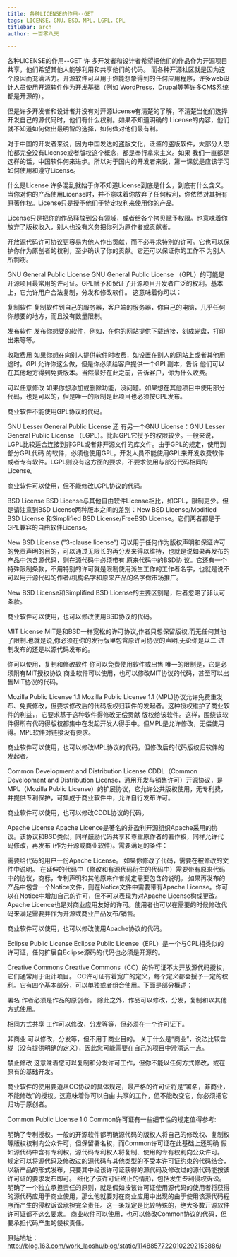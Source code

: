```yaml
---
title: 各种LICENSE的作用--GET
tags: LICENSE，GNU，BSD，MPL，LGPL，CPL
titlebar: arch
author: 一百零八天

---
```

各种LICENSE的作用--GET
许 多开发者和设计者希望把他们的作品作为开源项目共享，他们希望其他人能够利用和共享他们的代码。 而各种开源社区就是因为这个原因而充满活力。开源软件可以用于你能想象得到的任何应用程序，许多web设计人员使用开源软件作为开发基础（例如 WordPress，Drupal等等许多CMS系统都是开源的）。

 

但是许多开发者和设计者并没有对开源License有清楚的了解，不清楚当他们选择开发自己的源代码时，他们有什么权利。如果不知道明确的 License的内容，他们就不知道如何做出最明智的选择，如何做对他们最有利。

 

对于中国的开发者来说，因为中国发达的盗版文化，泛滥的盗版软件，大部分人恐怕都完全没有License或者版权这个概念，都是奉行拿来主义。如果 我们一直都是这样的话，中国软件何来进步。所以对于国内的开发者来说，第一课就是应该学习如何使用和遵守License。

 

什么是License
许多混乱就始于你不知道License到底是什么，到底有什么含义。当你对你的产品使用License时，并不意味着你放弃了任何权利，你依然对其拥有原著作权。License只是授予他们于特定权利来使用你的产品。

License只是把你的作品释放到公有领域，或者给各个拷贝赋予权限。也意味着你放弃了版权收入，别人也没有义务把你列为原作者或贡献者。

开放源代码许可协议更容易为他人作出贡献，而不必寻求特别的许可。它也可以保护你作为原创者的权利，至少确认了你的贡献。它还可以保证你的工作不 为别人所剽窃。

 

GNU General Public License
GNU General Public License （GPL）的可能是开源项目最常用的许可证。GPL赋予和保证了开源项目开发者广泛的权利。基本上，它允许用户合法复制，分发和修改软件。 这意味着你可以：

复制软件
复制软件到自己的服务器，客户端的服务器，你自己的电脑，几乎任何你想要的地方，而且没有数量限制。

发布软件
发布你想要的软件，例如，在你的网站提供下载链接，刻成光盘，打印出来等等。

收取费用
如果你想在向别人提供软件时收费，如设置在别人的网站上或者其他用途时。GPL允许你这么做，但是你必须给客户提供一个GPL副本，告诉 他们可以在其他地方得到免费版本。当然最好在此之前，告诉客户，你为什么收费。

可以任意修改
如果你想添加或删除功能，没问题。如果想在其他项目中使用部分代码，也是可以的，但是唯一的限制是此项目也必须按GPL发布。

商业软件不能使用GPL协议的代码。

 

GNU Lesser General Public License
还 有另一个GNU License：GNU Lesser General Public License （LGPL）。比起GPL它授予的权限较少。一般来说，LGPL比较适合连接到非GPL或者非开源文件的库文件。由于GPL的规定，使用到部分GPL代码 的软件，必须也使用GPL，开发人员不能使用GPL来开发收费软件或者专有软件。LGPL则没有这方面的要求，不要求使用与部分代码相同的 License。

 

商业软件可以使用，但不能修改LGPL协议的代码。

 

BSD License
BSD License与其他自由软件License相比，如GPL，限制更少。但是请注意到BSD License两种版本之间的差别：New BSD License/Modified BSD License 和Simplified BSD License/FreeBSD License。它们两者都是于GPL兼容的自由软件License。

New BSD License (”3-clause license”) 可以用于任何作为版权声明和保证许可的免责声明的目的，可以通过无限长的再分发来得以维持，也就是说如果再发布的产品中包含源代码，则在源代码中必须带有 原来代码中的BSD协 议。它还有一个特殊限制条款，不用特别的许可就是限制使用派生工作的工作者名字，也就是说不可以用开源代码的作者/机构名字和原来产品的名字做市场推广。

New BSD License和Simplified BSD License的主要区别是，后者忽略了非认可条款。

 

商业软件可以使用，也可以修改使用BSD协议的代码。

 

MIT License
MIT是和BSD一样宽松的许可协议,作者只想保留版权,而无任何其他了限制.也就是说,你必须在你的发行版里包含原许可协议的声明,无论你是以二 进制发布的还是以源代码发布的。

你可以使用，复制和修改软件
你可以免费使用软件或出售
唯一的限制是，它是必须附有MIT授权协议
商业软件可以使用，也可以修改MIT协议的代码，甚至可以出售MIT协议的代码。

 

Mozilla Public License 1.1
Mozilla Public License 1.1 (MPL)协议允许免费重发布、免费修改，但要求修改后的代码版权归软件的发起者。这种授权维护了商业软件的利益，，它要求基于这种软件得修改无偿贡献 版权给该软件。这样，围绕该软件得所有代码得版权都集中在发起开发人得手中。但MPL是允许修改，无偿使用得。MPL软件对链接没有要求。

 

商业软件可以使用，也可以修改MPL协议的代码，但修改后的代码版权归软件的发起者。

 

Common Development and Distribution License
CDDL（Common Development and Distribution License，通用开发与销售许可）开源协议，是MPL（Mozilla Public License）的扩展协议，它允许公共版权使用，无专利费，并提供专利保护，可集成于商业软件中，允许自行发布许可。

 

商业软件可以使用，也可以修改CDDL协议的代码。

 

Apache License
Apache Licence是著名的非盈利开源组织Apache采用的协议。该协议和BSD类似，同样鼓励代码共享和尊重原作者的著作权，同样允许代码修改，再发布 (作为开源或商业软件)。需要满足的条件：

需要给代码的用户一份Apache License。
如果你修改了代码，需要在被修改的文件中说明。
在延伸的代码中（修改和有源代码衍生的代码中）需要带有原来代码中的协议，商标，专利声明和其他原来作者规定需要包含的说明。
如果再发布的产品中包含一个Notice文件，则在Notice文件中需要带有Apache License。你可以在Notice中增加自己的许可，但不可以表现为对Apache License构成更改。
Apache Licence也是对商业应用友好的许可。使用者也可以在需要的时候修改代码来满足需要并作为开源或商业产品发布/销售。

 

商业软件可以使用，也可以修改使用Apache协议的代码。

 

Eclipse Public License
Eclipse Public License（EPL）是一个与CPL相类似的许可证，任何扩展自Eclipse源码的代码也必须是开源的。

 

Creative Commons
Creative Commons（CC）的许可证不太开放源代码授权，它们通常用于设计项目。 CC许可证有着宽广的定义，每个定义都会授予一定的权利。它有四个基本部分，可以单独或者组合使用。下面是部分概述：

署名
作者必须是作品的原创者。 除此之外，作品可以修改，分发，复制和以其他方式使用。

相同方式共享
工作可以修改，分发等等，但必须在一个许可证下。

非商业
可以修改，分发等，但不用于商业目的。 关于什么是“商业”，说法比较含糊（没有提供明确的定义），因此您可能需要在自己的项目中澄清这一点。

禁止修改
这意味着您可以复制和分发许可工作，但你不能以任何方式修改，或在原有的基础开发。

商业软件的使用要遵从CC协议的具体规定，最严格的许可证将是“署名，非商业，不能修改”的授权。这意味着你可以自由 共享的工作，但不能改变它，你必须把它归功于原创者。

 

Common Public License 1.0
Common许可证有一些细节性的规定值得参考:

明确了专利授权。一般的开源软件都明确源代码的版权人将自己的修改权、复制权等版权权利向公众许可，但保留署名权，而Common许可证在此基础上还明确 假如源代码中含有专利权，源代码专利权人将复制、使用的专有权利向公众许可。
规定可以将源代码及修改过的源代码与其他类型的不受本许可证约束的代码结合，以新产品的形式发布，只要其中经该许可证获得的源代码及修改过的源代码能按该 许可证的要求发布即可。
细化了该许可证终止的情形，包括发生专利侵权诉讼。
明确了一个独立承担责任的原则，就是假如按该许可证使用源代码的使用者将获得的源代码应用于商业使用，那么他就要对在商业应用中出现的由于使用该源代码程 序而产生的侵权诉讼承担完全责任。这一条规定是比较特殊的，绝大多数开源软件许可证都不这么要求。
商业软件可以使用，也可以修改Common协议的代码，但要承担代码产生的侵权责任。


原贴地址：http://blog.163.com/work_laoshu/blog/static/11488577220102292153886/


